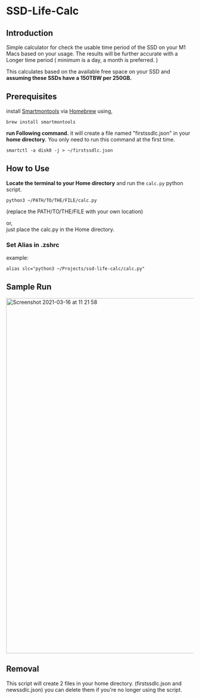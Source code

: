 # SSD-Life-Calc

## Introduction

Simple calculator for check the usable time period of the SSD on your M1 Macs based on your usage.
The results will be further accurate with a Longer time period ( minimum is a day, a month is preferred. )

This calculates based on the available free space on your SSD and **assuming these SSDs have a 150TBW per 250GB.**


## Prerequisites

install [Smartmontools](https://www.smartmontools.org/) via [Homebrew](https://brew.sh/) using,

``` shell
brew install smartmontools
```

**run Following command.** it will create a file named "firstssdlc.json" in your **home directory**. You only need to run this command at the first time.

``` shell
smartctl -a disk0 -j > ~/firstssdlc.json
```
  

## How to Use


**Locate the terminal to your Home directory** and run the `calc.py` python script. 
```shell
python3 ~/PATH/TO/THE/FILE/calc.py
```
(replace the PATH/TO/THE/FILE with your own location)

or,  
just place the calc.py in the Home directory.
  

### Set Alias in .zshrc
example:
``` shell
alias slc="python3 ~/Projects/ssd-life-calc/calc.py"
```

  
## Sample Run

<img width="952" alt="Screenshot 2021-03-16 at 11 21 58" src="https://user-images.githubusercontent.com/70215958/111262242-efde7400-8649-11eb-862d-70f3d21d630b.png">

  
  
## Removal
This script will create 2 files in your home directory. (firstssdlc.json and newssdlc.json) you can delete them if you're no longer using the script. 
